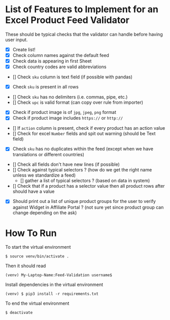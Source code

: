 # List of Features to Implement for an Excel Product Feed Validator
These should be typical checks that the validator can handle before having user input.

- [x] Create list!
- [x] Check column names against the default feed
- [x] Check data is appearing in first Sheet
- [x] Check country codes are valid abbreviations
- [] Check `sku` column is text field (if possible with pandas)
- [x] Check `sku` is present in all rows
- [] Check `sku` has no delimiters (i.e. commas, pipe, etc.)
- [] Check `upc` is valid format (can copy over rule from importer)
- [x] Check if product image is of `jpg`, `jpeg`, `png` format
- [x] Check if product image includes `https://` or `http://`
- [] If `action` column is present, check if every product has an action value
- [] Check for excel `Number` fields and spit out warning (should be Text field)
- [x] Check `sku` has no duplicates within the feed (except when we have translations or different countries)
- [] Check all fields don't have new lines (if possible)
- [] Check against typical selectors ? (how do we get the right name unless we standardize a feed)
    - [] gather a list of typical selectors ? (based on data in system)
- [] Check that if a product has a selector value then all product rows after should have a value
- [x] Should print out a list of unique product groups for the user to verify against Widget in Affiliate Portal ? (not sure yet since product group can change depending on the ask)

# How To Run

To start the virtual environment

`$ source venv/bin/activate .`

Then it should read

`(venv) My-Laptop-Name:Feed-Validation username$`

Install dependencies in the virtual environment

`(venv) $ pip3 install -r requirements.txt`

To end the virtual environment

`$ deactivate`
